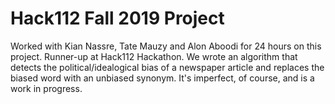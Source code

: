 # Hack112 Fall 2019 Project

Worked with Kian Nassre, Tate Mauzy and Alon Aboodi for 24 hours on this project. Runner-up at Hack112 Hackathon. We wrote an algorithm that detects the political/idealogical bias of a newspaper article and replaces the biased word with an unbiased synonym. It's imperfect, of course, and is a work in progress.
